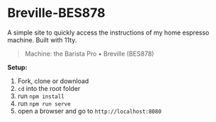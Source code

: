 # Breville-BES878

A simple site to quickly access the instructions of my home espresso machine. Built with 11ty.

> Machine: the Barista Pro • Breville (BES878)

**Setup:**

1. Fork, clone or download
2. `cd` into the root folder
3. run `npm install`
4. run `npm run serve`
5. open a browser and go to `http://localhost:8080`
